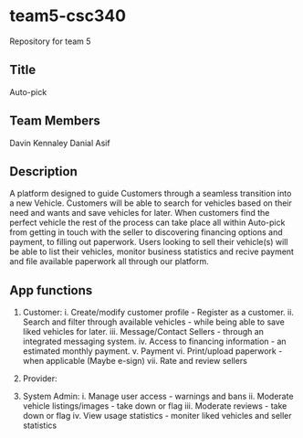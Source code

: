 # team5-csc340
Repository for team 5


## Title
Auto-pick

## Team Members
Davin Kennaley
Danial Asif


## Description
A platform designed to guide Customers through a seamless transition into a new Vehicle. Customers will be able to search for vehicles based on their need and wants and save vehicles for later. When customers find the perfect vehicle the rest of the process can take place all within Auto-pick from getting in touch with the seller to discovering financing options and payment, to filling out paperwork. Users looking to sell their vehicle(s) will be able to list their vehicles, monitor business statistics and recive payment and file available paperwork all through our platform. 

## App functions
1. Customer:
    i. Create/modify customer profile - Register as a customer.
    ii. Search and filter through available vehicles - while being able to save liked  vehicles for later.
    iii. Message/Contact Sellers -  through an integrated messaging system.
    iv. Access to financing information - an estimated monthly payment. 
    v. Payment
    vi. Print/upload paperwork - when applicable (Maybe e-sign)
    vii. Rate and review sellers

2. Provider:


3. System Admin:
    i. Manage user access - warnings and bans
    ii. Moderate vehicle listings/images - take down or flag
    iii. Moderate reviews - take down or flag 
    iv. View usage statistics - moniter liked vehicles and seller statistics